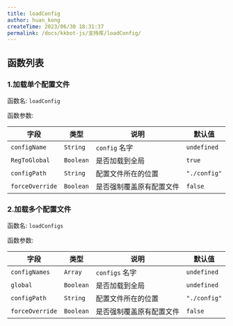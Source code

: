 ```yaml
---
title: loadConfig
author: huan_kong
createTime: 2023/06/30 18:31:37
permalink: /docs/kkbot-js/支持库/loadConfig/
---
```


## 函数列表

### 1.加载单个配置文件

函数名: `loadConfig`

函数参数:

| 字段            | 类型      | 说明                     | 默认值       |
| --------------- | --------- | ------------------------ | ------------ |
| `configName`    | `String`  | `config` 名字            | `undefined`  |
| `RegToGlobal`   | `Boolean` | 是否加载到全局           | `true`       |
| `configPath`    | `String`  | 配置文件所在的位置       | `"./config"` |
| `forceOverride` | `Boolean` | 是否强制覆盖原有配置文件 | `false`      |

### 2.加载多个配置文件

函数名: `loadConfigs`

函数参数:

| 字段            | 类型      | 说明                     | 默认值       |
| --------------- | --------- | ------------------------ | ------------ |
| `configNames`   | `Array`   | `configs` 名字           | `undefined`  |
| `global`        | `Boolean` | 是否加载到全局           | `undefined`  |
| `configPath`    | `String`  | 配置文件所在的位置       | `"./config"` |
| `forceOverride` | `Boolean` | 是否强制覆盖原有配置文件 | `false`      |
